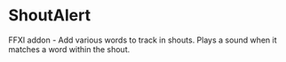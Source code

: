 # ShoutAlert
FFXI addon - Add various words to track in shouts. Plays a sound when it matches a word within the shout.
